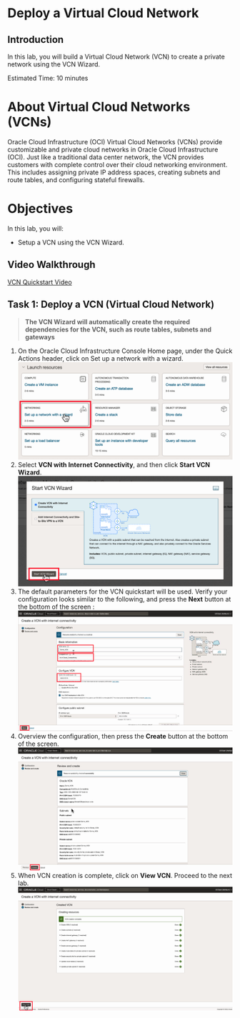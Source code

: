 # Deploy a Virtual Cloud Network

## Introduction

In this lab, you will build a Virtual Cloud Network (VCN) to create a private network using the VCN Wizard.

Estimated Time: 10 minutes

# About Virtual Cloud Networks (VCNs)

Oracle Cloud Infrastructure (OCI) Virtual Cloud Networks (VCNs) provide customizable and private cloud networks in Oracle Cloud Infrastructure (OCI). Just like a traditional data center network, the VCN provides customers with complete control over their cloud networking environment. This includes assigning private IP address spaces, creating subnets and route tables, and configuring stateful firewalls.

# Objectives

In this lab, you will:

* Setup a VCN using the VCN Wizard.

## Video Walkthrough

[VCN Quickstart Video](youtube:svGxVEifOe0:large)

## Task 1: Deploy a VCN (Virtual Cloud Network)

> **The VCN Wizard will automatically create the required dependencies for the VCN, such as route tables, subnets and gateways**

1. On the Oracle Cloud Infrastructure Console Home page, under the Quick Actions header, click on Set up a network with a wizard.
  ![Quick Actions Wizard](images/vcn-1.png)
2. Select **VCN with Internet Connectivity**, and then click **Start VCN Wizard**.
  ![VCN with Internet Connectivity](images/vcn-2.png)
3. The default parameters for the VCN quickstart will be used. Verify your configuration looks similar to the following, and press the **Next** button at the bottom of the screen :
  ![Create a VCN Configuration](images/vcn-3.png)
4. Overview the configuration, then press the **Create** button at the bottom of the screen.
    ![Review CV Configuration](images/vcn-4.png)
5. When VCN creation is complete, click on **View VCN**. Proceed to the next lab.
    ![Workflow](images/vcn-5.png)
